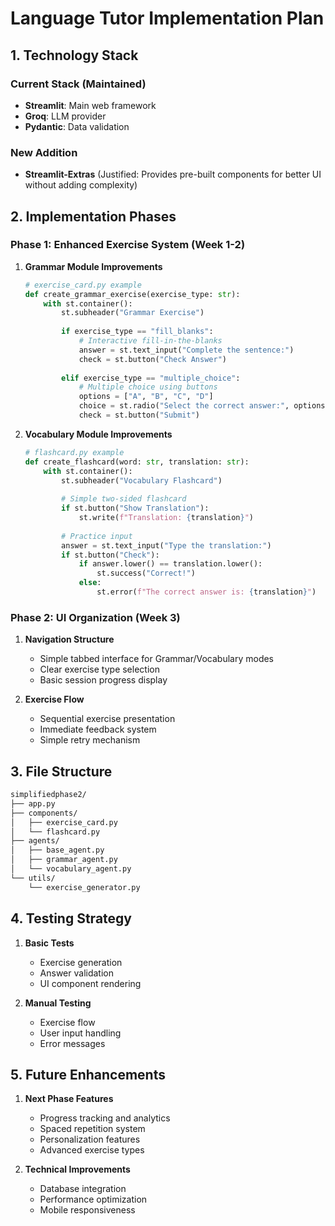 # Language Tutor Implementation Plan

## 1. Technology Stack

### Current Stack (Maintained)

- **Streamlit**: Main web framework
- **Groq**: LLM provider
- **Pydantic**: Data validation

### New Addition

- **Streamlit-Extras** (Justified: Provides pre-built components for better UI without adding complexity)

## 2. Implementation Phases

### Phase 1: Enhanced Exercise System (Week 1-2)

1. **Grammar Module Improvements**

   ```python
   # exercise_card.py example
   def create_grammar_exercise(exercise_type: str):
       with st.container():
           st.subheader("Grammar Exercise")
           
           if exercise_type == "fill_blanks":
               # Interactive fill-in-the-blanks
               answer = st.text_input("Complete the sentence:")
               check = st.button("Check Answer")
           
           elif exercise_type == "multiple_choice":
               # Multiple choice using buttons
               options = ["A", "B", "C", "D"]
               choice = st.radio("Select the correct answer:", options)
               check = st.button("Submit")
   ```

2. **Vocabulary Module Improvements**

   ```python
   # flashcard.py example
   def create_flashcard(word: str, translation: str):
       with st.container():
           st.subheader("Vocabulary Flashcard")
           
           # Simple two-sided flashcard
           if st.button("Show Translation"):
               st.write(f"Translation: {translation}")
           
           # Practice input
           answer = st.text_input("Type the translation:")
           if st.button("Check"):
               if answer.lower() == translation.lower():
                   st.success("Correct!")
               else:
                   st.error(f"The correct answer is: {translation}")
   ```

### Phase 2: UI Organization (Week 3)

1. **Navigation Structure**
   - Simple tabbed interface for Grammar/Vocabulary modes
   - Clear exercise type selection
   - Basic session progress display

2. **Exercise Flow**
   - Sequential exercise presentation
   - Immediate feedback system
   - Simple retry mechanism

## 3. File Structure

```sh
simplifiedphase2/
├── app.py
├── components/
│   ├── exercise_card.py
│   └── flashcard.py
├── agents/
│   ├── base_agent.py
│   ├── grammar_agent.py
│   └── vocabulary_agent.py
└── utils/
    └── exercise_generator.py
```

## 4. Testing Strategy

1. **Basic Tests**
   - Exercise generation
   - Answer validation
   - UI component rendering

2. **Manual Testing**
   - Exercise flow
   - User input handling
   - Error messages

## 5. Future Enhancements

1. **Next Phase Features**
   - Progress tracking and analytics
   - Spaced repetition system
   - Personalization features
   - Advanced exercise types

2. **Technical Improvements**
   - Database integration
   - Performance optimization
   - Mobile responsiveness
